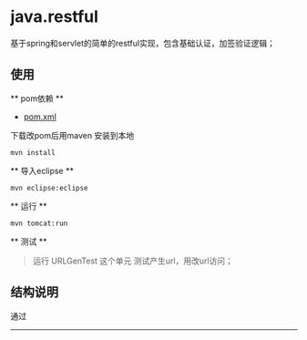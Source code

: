 
# java.restful

基于spring和servlet的简单的restful实现，包含基础认证，加签验证逻辑；

## 使用
** pom依赖 **  
- [pom.xml][1]

下载改pom后用maven 安装到本地
```shell
mvn install
```

** 导入eclipse **
```shell
mvn eclipse:eclipse
```

** 运行 **
```shell
mvn tomcat:run
```

** 测试 **
> 运行 URLGenTest 这个单元 测试产生url，用改url访问； 


## 结构说明
通过


---
[1]: https://github.com/aqnotecom/java.codestyle/tree/master/maven/com/aqnote/parent.all/1.0.0/pom.xml ""
